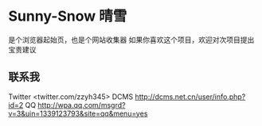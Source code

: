 # Sunny-Snow 晴雪
是个浏览器起始页，也是个网站收集器
如果你喜欢这个项目，欢迎对次项目提出宝贵建议
## 联系我
Twitter <twitter.com/zzyh345>
DCMS <http://dcms.net.cn/user/info.php?id=2>
QQ <http://wpa.qq.com/msgrd?v=3&uin=1339123793&site=qq&menu=yes>

